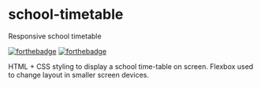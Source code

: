 # school-timetable
Responsive school timetable

[![forthebadge](https://forthebadge.com/images/badges/uses-html.svg)](https://forthebadge.com)
[![forthebadge](https://forthebadge.com/images/badges/uses-css.svg)](https://forthebadge.com)

HTML + CSS styling to display a school time-table on screen. Flexbox used to change layout in smaller screen devices.

